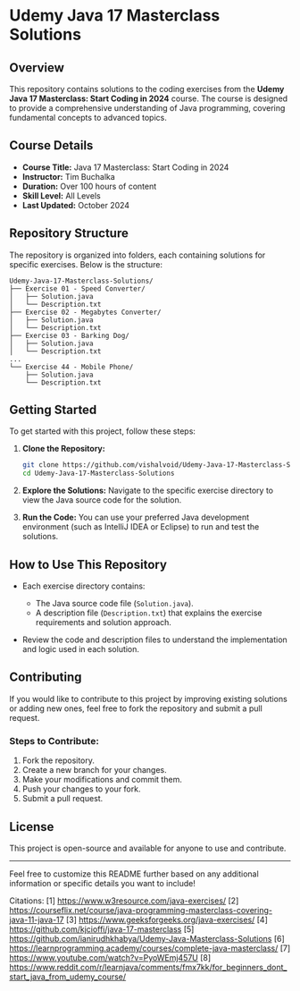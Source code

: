 # Udemy Java 17 Masterclass Solutions

## Overview
This repository contains solutions to the coding exercises from the **Udemy Java 17 Masterclass: Start Coding in 2024** course. The course is designed to provide a comprehensive understanding of Java programming, covering fundamental concepts to advanced topics.

## Course Details
- **Course Title:** Java 17 Masterclass: Start Coding in 2024
- **Instructor:** Tim Buchalka
- **Duration:** Over 100 hours of content
- **Skill Level:** All Levels
- **Last Updated:** October 2024

## Repository Structure
The repository is organized into folders, each containing solutions for specific exercises. Below is the structure:

```
Udemy-Java-17-Masterclass-Solutions/
├── Exercise 01 - Speed Converter/
│   ├── Solution.java
│   └── Description.txt
├── Exercise 02 - Megabytes Converter/
│   ├── Solution.java
│   └── Description.txt
├── Exercise 03 - Barking Dog/
│   ├── Solution.java
│   └── Description.txt
...
└── Exercise 44 - Mobile Phone/
    ├── Solution.java
    └── Description.txt
```

## Getting Started
To get started with this project, follow these steps:

1. **Clone the Repository:**
   ```bash
   git clone https://github.com/vishalvoid/Udemy-Java-17-Masterclass-Solutions.git
   cd Udemy-Java-17-Masterclass-Solutions
   ```

2. **Explore the Solutions:**
   Navigate to the specific exercise directory to view the Java source code for the solution.

3. **Run the Code:**
   You can use your preferred Java development environment (such as IntelliJ IDEA or Eclipse) to run and test the solutions.

## How to Use This Repository
- Each exercise directory contains:
  - The Java source code file (`Solution.java`).
  - A description file (`Description.txt`) that explains the exercise requirements and solution approach.
  
- Review the code and description files to understand the implementation and logic used in each solution.

## Contributing
If you would like to contribute to this project by improving existing solutions or adding new ones, feel free to fork the repository and submit a pull request.

### Steps to Contribute:
1. Fork the repository.
2. Create a new branch for your changes.
3. Make your modifications and commit them.
4. Push your changes to your fork.
5. Submit a pull request.

## License
This project is open-source and available for anyone to use and contribute.

---

Feel free to customize this README further based on any additional information or specific details you want to include!

Citations:
[1] https://www.w3resource.com/java-exercises/
[2] https://courseflix.net/course/java-programming-masterclass-covering-java-11-java-17
[3] https://www.geeksforgeeks.org/java-exercises/
[4] https://github.com/kjcioffi/java-17-masterclass
[5] https://github.com/ianirudhkhabya/Udemy-Java-Masterclass-Solutions
[6] https://learnprogramming.academy/courses/complete-java-masterclass/
[7] https://www.youtube.com/watch?v=PyoWEmj457U
[8] https://www.reddit.com/r/learnjava/comments/fmx7kk/for_beginners_dont_start_java_from_udemy_course/
